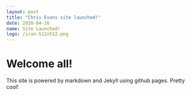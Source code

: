 ```yaml
---
layout: post
title: "Chris Evans site launched!"
date: 2020-04-16
name: Site Launched!
logo: /icon-512x512.png
---
```


# Welcome all!

This site is powered by markdown and Jekyll using github pages.  Pretty cool!
